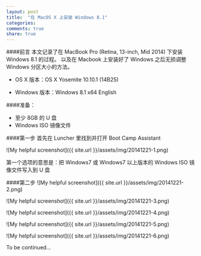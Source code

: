 ```yaml
---
layout: post
title:  "在 MacOS X 上安装 Windows 8.1"
categories:
comments: true
share: true
---
```

####前言
本文记录了在 MacBook Pro (Retina, 13-inch, Mid 2014) 下安装 Windows 8.1 的过程。
以及在 Macbook 上安装好了 Windows 之后无损调整 Windows 分区大小的方法。

- OS X 版本：OS X Yosemite 10.10.1 (14B25)

- Windows 版本：Windows 8.1 x64 English

####准备：

- 至少 8GB 的 U 盘
- Windows ISO 镜像文件

####第一步
首先在 Luncher 里找到并打开 Boot Camp Assistant

![My helpful screenshot]({{ site.url }}/assets/img/20141221-1.png)

第一个选项的意思是：把 Windows7 或 Windows7 以上版本的 Windows ISO 镜像文件写入到 U 盘


####第二步
![My helpful screenshot]({{ site.url }}/assets/img/20141221-2.png)


![My helpful screenshot]({{ site.url }}/assets/img/20141221-3.png)


![My helpful screenshot]({{ site.url }}/assets/img/20141221-4.png)


![My helpful screenshot]({{ site.url }}/assets/img/20141221-5.png)


![My helpful screenshot]({{ site.url }}/assets/img/20141221-6.png)

To be continued...
